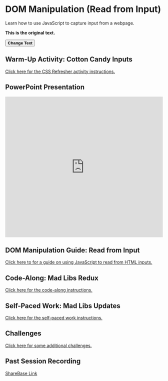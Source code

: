 # DOM Manipulation (Read from Input)
Learn how to use JavaScript to capture input from a webpage.


<p id="myParagraph"><b>This is the original text.</b></p>
<button id="myButton"><b>Change Text</b></button>


<script>
    document.addEventListener('DOMContentLoaded', (event) => {
    const myButton = document.getElementById('myButton');
    const myParagraph = document.getElementById('myParagraph');

    myButton.addEventListener('click', () => {
        myParagraph.value = '<i>The text has been changed!</i>';
    });
});
</script>


## Warm-Up Activity: Cotton Candy Inputs
[Click here for the CSS Refresher activity instructions.](WarmUp.md)

## PowerPoint Presentation
<iframe src='https://view.officeapps.live.com/op/embed.aspx?src=https://hylandtechclub.com/web-102/DomManipulation/DomManipulationIntro.pptx' width='100%' height='450px' frameborder='0'></iframe>

## DOM Manipulation Guide: Read from Input
[Click here to for a guide on using JavaScript to read from HTML inputs.](DomManipulationReadFromInput.md)

## Code-Along: Mad Libs Redux
[Click here for the code-along instructions.](MadLibsCodeAlong.md)

## Self-Paced Work: Mad Libs Updates
[Click here for the self-paced work instructions.](SelfPacedWork.md)

## Challenges
[Click here for some additional challenges.](Challenges.md)

## Past Session Recording
[ShareBase Link](https://app.sharebase.com/#/document/10192850/share/3-eH--eEKVFvNS1Cj4LyCuzqJ1d3LM)
